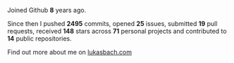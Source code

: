 Joined Github **8** years ago.

Since then I pushed **2495** commits, opened **25** issues, submitted **19** pull requests, received **148** stars across **71** personal projects and contributed to **14** public repositories.

Find out more about me on [lukasbach.com](https://lukasbach.com)
